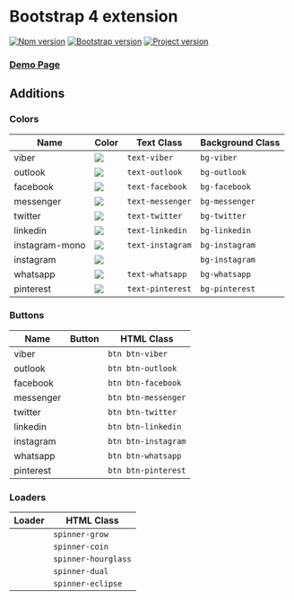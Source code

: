 # Bootstrap 4 extension

[![Npm version](https://img.shields.io/badge/npm-latest-CB3837.svg?style=flat&logo=NPM)](https://docs.npmjs.com)
[![Bootstrap version](https://img.shields.io/badge/Bootstrap-^4.4-7952b3.svg?style=flat&logo=Bootstrap)](https://getbootstrap.com/docs/4.4/getting-started/introduction)
[![Project version](https://img.shields.io/badge/version-dev-informational.svg?style=flat)]()

### [Demo Page](https://lib-hub.web.app/bootstrap4ext)

## Additions

### Colors

| Name | Color | Text Class | Background Class |
|------|-------|-------|-------|
| viber | [![](https://img.shields.io/badge/--8f5db7.svg?style=for-the-badge)]() | `text-viber` | `bg-viber` | 
| outlook | [![](https://img.shields.io/badge/--0072C6.svg?style=for-the-badge)]() | `text-outlook` | `bg-outlook` | 
| facebook | [![](https://img.shields.io/badge/--3b5998.svg?style=for-the-badge)]() | `text-facebook` | `bg-facebook` | 
| messenger | [![](https://img.shields.io/badge/--0084ff.svg?style=for-the-badge)]() | `text-messenger` | `bg-messenger` | 
| twitter | [![](https://img.shields.io/badge/--00aced.svg?style=for-the-badge)]() | `text-twitter` | `bg-twitter` | 
| linkedin | [![](https://img.shields.io/badge/--0077b5.svg?style=for-the-badge)]() | `text-linkedin` | `bg-linkedin` | 
| instagram-mono | [![](https://img.shields.io/badge/--D9317A.svg?style=for-the-badge)]() | `text-instagram` | `bg-instagram` | 
| instagram | [![](https://lib-hub.web.app/assets/instagram.png)]() | | `bg-instagram` |
| whatsapp | [![](https://img.shields.io/badge/--25d366.svg?style=for-the-badge)]() | `text-whatsapp` | `bg-whatsapp` | 
| pinterest | [![](https://img.shields.io/badge/--BD081C.svg?style=for-the-badge)]() | `text-pinterest` | `bg-pinterest` |

### Buttons

| Name | Button | HTML Class |
|------|-------|-------|
| viber | | `btn btn-viber` |
| outlook | | `btn btn-outlook` |
| facebook | | `btn btn-facebook` |
| messenger | | `btn btn-messenger` |
| twitter | | `btn btn-twitter` |
| linkedin | | `btn btn-linkedin` |
| instagram | | `btn btn-instagram` |
| whatsapp | | `btn btn-whatsapp` |
| pinterest | | `btn btn-pinterest` |

### Loaders

| Loader | HTML Class |
|-------|-------|
|       | `spinner-grow` |
|       | `spinner-coin` |
|       | `spinner-hourglass` |
|       | `spinner-dual` |
|       | `spinner-eclipse` |
